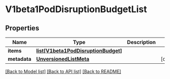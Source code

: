 # V1beta1PodDisruptionBudgetList

## Properties
Name | Type | Description | Notes
------------ | ------------- | ------------- | -------------
**items** | [**list[V1beta1PodDisruptionBudget]**](V1beta1PodDisruptionBudget.md) |  | 
**metadata** | [**UnversionedListMeta**](UnversionedListMeta.md) |  | [optional] 

[[Back to Model list]](../README.md#documentation-for-models) [[Back to API list]](../README.md#documentation-for-api-endpoints) [[Back to README]](../README.md)


